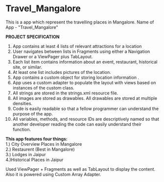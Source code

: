 # Travel_Mangalore
 This is a app which represent the travelling places in Mangalore.
 Name of App - "Travel_Mangalore"

<b>PROJECT SPECIFICATION</b>

1. App contains at least 4 lists of relevant attractions for a location
2. User navigates between lists in Fragments using either a Navigation Drawer or a ViewPager plus TabLayout.
3. Each list item contains information about an event, restaurant, historical site, or similar.
4. At least one list includes pictures of the location.
5. App contains a custom object for storing location information .
6. App uses a custom adapter to populate the layout with views based on instances of the custom class.
7. All strings are stored in the strings.xml resource file.
8. All images are stored as drawables. All drawables are stored at multiple densities.
9. Code is easily readable so that a fellow programmer can understand the purpose of the app.
10. All variables, methods, and resource IDs are descriptively named so that another developer reading the code can easily understand their function.

<b>This app features four things:</b> <br>
  1.) City Overview Places in Mangalore <br>
  2.) Restaurent (Best in Mangalore) <br>
  3.) Lodges in Jaipur <br>
  4.)Historical Places in  Jaipur <br>

Used ViewPager + Fragments as well as TabLayout to display the content. Also it is powered using Custom Array Adapter. 



